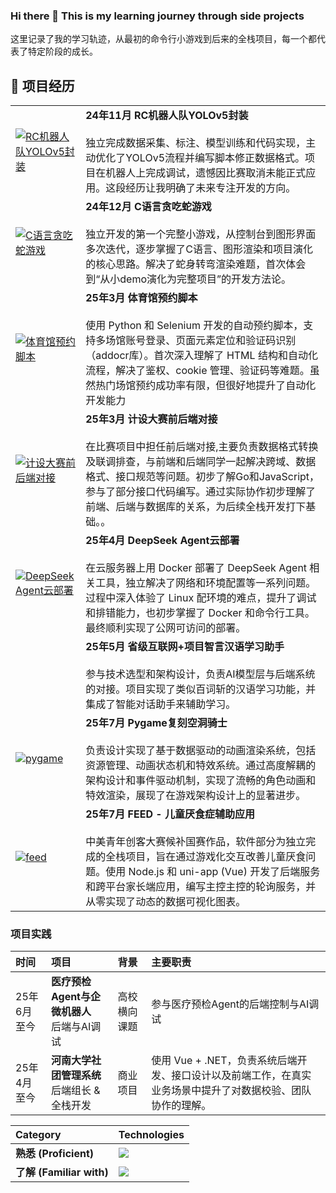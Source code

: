 ### Hi there 👋 This is my learning journey through side projects

这里记录了我的学习轨迹，从最初的命令行小游戏到后来的全栈项目，每一个都代表了特定阶段的成长。

## 🚀 项目经历
| |  |
|---|---|
| [![RC机器人队YOLOv5封装](https://github-readme-stats.vercel.app/api/pin/?username=jadeproheshan&repo=yolo-practice&theme=buefy)](https://github.com/jadeproheshan/yolo-practice.git)     | **24年11月 RC机器人队YOLOv5封装** <br><br> 独立完成数据采集、标注、模型训练和代码实现，主动优化了YOLOv5流程并编写脚本修正数据格式。项目在机器人上完成调试，遗憾因比赛取消未能正式应用。这段经历让我明确了未来专注开发的方向。 |
| [![C语言贪吃蛇游戏](https://github-readme-stats.vercel.app/api/pin/?username=jadeproheshan&repo=easysnake&theme=buefy)](https://github.com/jadeproheshan/easysnake) | **24年12月 C语言贪吃蛇游戏** <br><br> 独立开发的第一个完整小游戏，从控制台到图形界面多次迭代，逐步掌握了C语言、图形渲染和项目演化的核心思路。解决了蛇身转弯渲染难题，首次体会到“从小demo演化为完整项目”的开发方法论。 |
| [![体育馆预约脚本](https://github-readme-stats.vercel.app/api/pin/?username=script-develop&repo=XMU_Reservation-script&theme=buefy)](https://github.com/script-develop/XMU_Reservation-script) | **25年3月 体育馆预约脚本** <br><br> 使用 Python 和 Selenium 开发的自动预约脚本，支持多场馆账号登录、页面元素定位和验证码识别（addocr库）。首次深入理解了 HTML 结构和自动化流程，解决了鉴权、cookie 管理、验证码等难题。虽然热门场馆预约成功率有限，但很好地提升了自动化开发能力 |
| [![计设大赛前后端对接](https://github-readme-stats.vercel.app/api/pin/?username=JustinSparrrow&repo=IOOI-EmotionEgg&theme=buefy)](https://github.com/JustinSparrrow/IOOI-EmotionEgg/tree/2025-jsjds) | **25年3月 计设大赛前后端对接** <br><br> 在比赛项目中担任前后端对接,主要负责数据格式转换及联调排查，与前端和后端同学一起解决跨域、数据格式、接口规范等问题。初步了解Go和JavaScript，参与了部分接口代码编写。通过实际协作初步理解了前端、后端与数据库的关系，为后续全栈开发打下基础。。 |
| [![DeepSeek Agent云部署](https://github-readme-stats.vercel.app/api/pin/?username=jadeproheshan&repo=ME&theme=buefy)](https://github.com/jadeproheshan/easysnake) | **25年4月 DeepSeek Agent云部署** <br><br> 在云服务器上用 Docker 部署了 DeepSeek Agent 相关工具，独立解决了网络和环境配置等一系列问题。过程中深入体验了 Linux 配环境的难点，提升了调试和排错能力，也初步掌握了 Docker 和命令行工具。最终顺利实现了公网可访问的部署。 |
| | **25年5月 省级互联网+项目智言汉语学习助手** <br><br> 参与技术选型和架构设计，负责AI模型层与后端系统的对接。项目实现了类似百词斩的汉语学习功能，并集成了智能对话助手来辅助学习。 |
|  [![pygame](https://github-readme-stats.vercel.app/api/pin/?username=ForHT&repo=Hollow-Knight&theme=buefy)](https://github.com/ForHT/Hollow-Knight) | **25年7月 Pygame复刻空洞骑士** <br><br> 负责设计实现了基于数据驱动的动画渲染系统，包括资源管理、动画状态机和特效系统。通过高度解耦的架构设计和事件驱动机制，实现了流畅的角色动画和特效渲染，展现了在游戏架构设计上的显著进步。 |
| [![feed](https://github-readme-stats.vercel.app/api/pin/?username=jadeproheshan&repo=ME&theme=buefy)](https://github.com/jadeproheshan/ME#feed-app) | **25年7月 FEED - 儿童厌食症辅助应用** <br><br> 中美青年创客大赛候补国赛作品，软件部分为独立完成的全栈项目，旨在通过游戏化交互改善儿童厌食问题。使用 Node.js 和 uni-app (Vue) 开发了后端服务和跨平台家长端应用，编写主控主控的轮询服务，并从零实现了动态的数据可视化图表。 |

### 项目实践
| 时间 | 项目 |  背景 | 主要职责 |
| :--- | :--- | :--- | :--- |
| 25年6月至今 | **医疗预检Agent与企微机器人** <br> 后端与AI调试 | 高校横向课题 | 参与医疗预检Agent的后端控制与AI调试|
| 25年4月至今 | **河南大学社团管理系统** <br> 后端组长 & 全栈开发 | 商业项目 | 使用 Vue + .NET，负责系统后端开发、接口设计以及前端工作，在真实业务场景中提升了对数据校验、团队协作的理解。 |

| Category | Technologies |
| :--- | :--- |
| **熟悉 (Proficient)** | <img src="https://skillicons.dev/icons?i=python,vue,nodejs,javascript,express,git,docker" /> |
| **了解 (Familiar with)** | <img src="https://skillicons.dev/icons?i=c,go,cs,dotnet,linux" /> |






